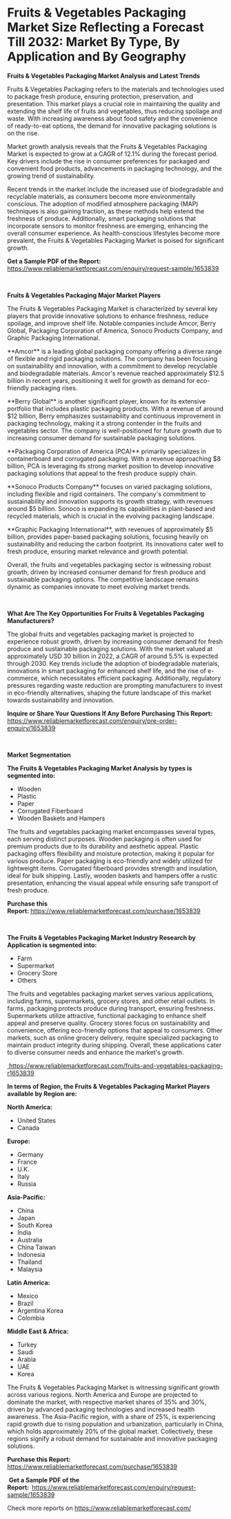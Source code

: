 <p><h1>Fruits & Vegetables Packaging Market Size Reflecting a Forecast Till 2032: Market By Type, By Application and By Geography</h1></p><p><strong>Fruits & Vegetables Packaging Market Analysis and Latest Trends</strong></p>
<p><p>Fruits & Vegetables Packaging refers to the materials and technologies used to package fresh produce, ensuring protection, preservation, and presentation. This market plays a crucial role in maintaining the quality and extending the shelf life of fruits and vegetables, thus reducing spoilage and waste. With increasing awareness about food safety and the convenience of ready-to-eat options, the demand for innovative packaging solutions is on the rise.</p><p>Market growth analysis reveals that the Fruits & Vegetables Packaging Market is expected to grow at a CAGR of 12.1% during the forecast period. Key drivers include the rise in consumer preferences for packaged and convenient food products, advancements in packaging technology, and the growing trend of sustainability. </p><p>Recent trends in the market include the increased use of biodegradable and recyclable materials, as consumers become more environmentally conscious. The adoption of modified atmosphere packaging (MAP) techniques is also gaining traction, as these methods help extend the freshness of produce. Additionally, smart packaging solutions that incorporate sensors to monitor freshness are emerging, enhancing the overall consumer experience. As health-conscious lifestyles become more prevalent, the Fruits & Vegetables Packaging Market is poised for significant growth.</p></p>
<p><strong>Get a Sample PDF of the Report:&nbsp;</strong> <a href="https://www.reliablemarketforecast.com/enquiry/request-sample/1653839?utm_campaign=3108&utm_medium=2&utm_source=Github&utm_content=ia&utm_term=08032025&utm_id=fruits-vegetables-packaging">https://www.reliablemarketforecast.com/enquiry/request-sample/1653839</a></p>
<p>&nbsp;</p>
<p><strong>Fruits & Vegetables Packaging Major Market Players</strong></p>
<p><p>The Fruits & Vegetables Packaging Market is characterized by several key players that provide innovative solutions to enhance freshness, reduce spoilage, and improve shelf life. Notable companies include Amcor, Berry Global, Packaging Corporation of America, Sonoco Products Company, and Graphic Packaging International.</p><p>**Amcor** is a leading global packaging company offering a diverse range of flexible and rigid packaging solutions. The company has been focusing on sustainability and innovation, with a commitment to develop recyclable and biodegradable materials. Amcor's revenue reached approximately $12.5 billion in recent years, positioning it well for growth as demand for eco-friendly packaging rises.</p><p>**Berry Global** is another significant player, known for its extensive portfolio that includes plastic packaging products. With a revenue of around $12 billion, Berry emphasizes sustainability and continuous improvement in packaging technology, making it a strong contender in the fruits and vegetables sector. The company is well-positioned for future growth due to increasing consumer demand for sustainable packaging solutions.</p><p>**Packaging Corporation of America (PCA)** primarily specializes in containerboard and corrugated packaging. With a revenue approaching $8 billion, PCA is leveraging its strong market position to develop innovative packaging solutions that appeal to the fresh produce supply chain.</p><p>**Sonoco Products Company** focuses on varied packaging solutions, including flexible and rigid containers. The company's commitment to sustainability and innovation supports its growth strategy, with revenues around $5 billion. Sonoco is expanding its capabilities in plant-based and recycled materials, which is crucial in the evolving packaging landscape.</p><p>**Graphic Packaging International**, with revenues of approximately $5 billion, provides paper-based packaging solutions, focusing heavily on sustainability and reducing the carbon footprint. Its innovations cater well to fresh produce, ensuring market relevance and growth potential.</p><p>Overall, the fruits and vegetables packaging sector is witnessing robust growth, driven by increased consumer demand for fresh produce and sustainable packaging options. The competitive landscape remains dynamic as companies innovate to meet evolving market trends.</p></p>
<p>&nbsp;</p>
<p><strong>What Are The Key Opportunities For Fruits & Vegetables Packaging Manufacturers?</strong></p>
<p><p>The global fruits and vegetables packaging market is projected to experience robust growth, driven by increasing consumer demand for fresh produce and sustainable packaging solutions. With the market valued at approximately USD 30 billion in 2022, a CAGR of around 5.5% is expected through 2030. Key trends include the adoption of biodegradable materials, innovations in smart packaging for enhanced shelf life, and the rise of e-commerce, which necessitates efficient packaging. Additionally, regulatory pressures regarding waste reduction are prompting manufacturers to invest in eco-friendly alternatives, shaping the future landscape of this market towards sustainability and innovation.</p></p>
<p><strong>Inquire or Share Your Questions If Any Before Purchasing This Report:</strong> <a href="https://www.reliablemarketforecast.com/enquiry/pre-order-enquiry/1653839?utm_campaign=3108&utm_medium=2&utm_source=Github&utm_content=ia&utm_term=08032025&utm_id=fruits-vegetables-packaging">https://www.reliablemarketforecast.com/enquiry/pre-order-enquiry/1653839</a></p>
<p>&nbsp;</p>
<p><strong>Market Segmentation</strong></p>
<p><strong>The Fruits & Vegetables Packaging Market Analysis by types is segmented into:</strong></p>
<p><ul><li>Wooden</li><li>Plastic</li><li>Paper</li><li>Corrugated Fiberboard</li><li>Wooden Baskets and Hampers</li></ul></p>
<p><p>The fruits and vegetables packaging market encompasses several types, each serving distinct purposes. Wooden packaging is often used for premium products due to its durability and aesthetic appeal. Plastic packaging offers flexibility and moisture protection, making it popular for various produce. Paper packaging is eco-friendly and widely utilized for lightweight items. Corrugated fiberboard provides strength and insulation, ideal for bulk shipping. Lastly, wooden baskets and hampers offer a rustic presentation, enhancing the visual appeal while ensuring safe transport of fresh produce.</p></p>
<p><strong>Purchase this Report:&nbsp;</strong><a href="https://www.reliablemarketforecast.com/purchase/1653839?utm_campaign=3108&utm_medium=2&utm_source=Github&utm_content=ia&utm_term=08032025&utm_id=fruits-vegetables-packaging">https://www.reliablemarketforecast.com/purchase/1653839</a></p>
<p>&nbsp;</p>
<p><strong>The Fruits & Vegetables Packaging Market Industry Research by Application is segmented into:</strong></p>
<p><ul><li>Farm</li><li>Supermarket</li><li>Grocery Store</li><li>Others</li></ul></p>
<p><p>The fruits and vegetables packaging market serves various applications, including farms, supermarkets, grocery stores, and other retail outlets. In farms, packaging protects produce during transport, ensuring freshness. Supermarkets utilize attractive, functional packaging to enhance shelf appeal and preserve quality. Grocery stores focus on sustainability and convenience, offering eco-friendly options that appeal to consumers. Other markets, such as online grocery delivery, require specialized packaging to maintain product integrity during shipping. Overall, these applications cater to diverse consumer needs and enhance the market's growth.</p></p>
<p><a href="https://www.reliablemarketforecast.com/fruits-and-vegetables-packaging-r1653839?utm_campaign=3108&utm_medium=2&utm_source=Github&utm_content=ia&utm_term=08032025&utm_id=fruits-vegetables-packaging">&nbsp;https://www.reliablemarketforecast.com/fruits-and-vegetables-packaging-r1653839</a></p>
<p><strong>In terms of Region, the Fruits & Vegetables Packaging Market Players available by Region are:</strong></p>
<p>
    <p> <strong> North America: </strong>
        <ul>
            <li>United States</li>
            <li>Canada</li>
        </ul>
        </p> 
    <p> <strong> Europe: </strong>
        <ul>
            <li>Germany</li>
            <li>France</li>
            <li>U.K.</li>
            <li>Italy</li>
            <li>Russia</li>
        </ul>
        </p> 
    <p> <strong> Asia-Pacific: </strong>
        <ul>
            <li>China</li>
            <li>Japan</li>
            <li>South Korea</li>
            <li>India</li>
            <li>Australia</li>
            <li>China Taiwan</li>
            <li>Indonesia</li>
            <li>Thailand</li>
            <li>Malaysia</li>
        </ul>
        </p> 
    <p> <strong> Latin America: </strong>
        <ul>
            <li>Mexico</li>
            <li>Brazil</li>
            <li>Argentina Korea</li>
            <li>Colombia</li>
        </ul>
        </p> 
    <p> <strong> Middle East & Africa: </strong>
        <ul>
            <li>Turkey</li>
            <li>Saudi</li>
            <li>Arabia</li>
            <li>UAE</li>
            <li>Korea</li>
        </ul>
    </p>
    </p>
<p><p>The Fruits & Vegetables Packaging Market is witnessing significant growth across various regions. North America and Europe are projected to dominate the market, with respective market shares of 35% and 30%, driven by advanced packaging technologies and increased health awareness. The Asia-Pacific region, with a share of 25%, is experiencing rapid growth due to rising population and urbanization, particularly in China, which holds approximately 20% of the global market. Collectively, these regions signify a robust demand for sustainable and innovative packaging solutions.</p></p>
<p><strong>Purchase this Report: </strong><a href="https://www.reliablemarketforecast.com/purchase/1653839?utm_campaign=3108&utm_medium=2&utm_source=Github&utm_content=ia&utm_term=08032025&utm_id=fruits-vegetables-packaging">https://www.reliablemarketforecast.com/purchase/1653839</a></p>
<p>&nbsp;<strong>Get a Sample PDF of the Report:&nbsp;&nbsp;</strong><a href="https://www.reliablemarketforecast.com/enquiry/request-sample/1653839?utm_campaign=3108&utm_medium=2&utm_source=Github&utm_content=ia&utm_term=08032025&utm_id=fruits-vegetables-packaging">https://www.reliablemarketforecast.com/enquiry/request-sample/1653839</a></p>
<p><strong></strong></p>
<p>Check more reports on <a href="https://www.reliablemarketforecast.com/?utm_campaign=3108&utm_medium=2&utm_source=Github&utm_content=ia&utm_term=08032025&utm_id=fruits-vegetables-packaging">https://www.reliablemarketforecast.com/</a></p>